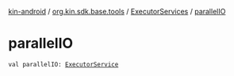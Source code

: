 [kin-android](../../index.md) / [org.kin.sdk.base.tools](../index.md) / [ExecutorServices](index.md) / [parallelIO](./parallel-i-o.md)

# parallelIO

`val parallelIO: `[`ExecutorService`](https://docs.oracle.com/javase/6/docs/api/java/util/concurrent/ExecutorService.html)